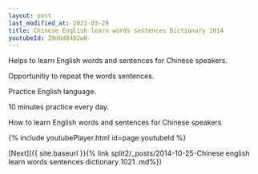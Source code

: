 ```yaml
---
layout: post
last_modified_at: 2021-03-29
title: Chinese English learn words sentences Dictionary 1014 
youtubeId: Z9dGd84D2w8
---
```

 
 
Helps to learn English words and sentences for Chinese speakers.

Opportunitiy to repeat the words sentences. 

Practice English language. 
 
10 minutes practice every day. 
 
How to learn English words and sentences for Chinese speakers 
 
{% include youtubePlayer.html id=page.youtubeId %}
 
 
[Next]({{ site.baseurl }}{% link  split2/_posts/2014-10-25-Chinese english learn words sentences dictionary 1021 .md%})
 
